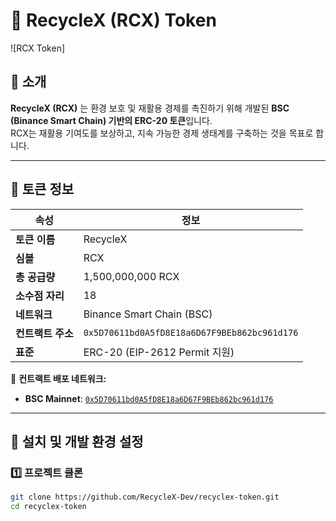 # 🚀 RecycleX (RCX) Token

![RCX Token]

## 🌱 **소개**
**RecycleX (RCX)** 는 환경 보호 및 재활용 경제를 촉진하기 위해 개발된 **BSC (Binance Smart Chain) 기반의 ERC-20 토큰**입니다.  
RCX는 재활용 기여도를 보상하고, 지속 가능한 경제 생태계를 구축하는 것을 목표로 합니다.

---

## 📜 **토큰 정보**
| 속성            | 정보 |
|----------------|------------------------------|
| **토큰 이름**  | RecycleX |
| **심볼**       | RCX |
| **총 공급량**  | 1,500,000,000 RCX |
| **소수점 자리** | 18 |
| **네트워크**   | Binance Smart Chain (BSC) |
| **컨트랙트 주소** | `0x5D70611bd0A5fD8E18a6D67F9BEb862bc961d176` |
| **표준**       | ERC-20 (EIP-2612 Permit 지원) |

🚀 **컨트랙트 배포 네트워크:**
- **BSC Mainnet**: [`0x5D70611bd0A5fD8E18a6D67F9BEb862bc961d176`](https://bscscan.com/address/0x5D70611bd0A5fD8E18a6D67F9BEb862bc961d176)

---

## 🔧 **설치 및 개발 환경 설정**
### 1️⃣ **프로젝트 클론**
```sh
git clone https://github.com/RecycleX-Dev/recyclex-token.git
cd recyclex-token
